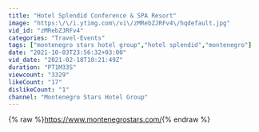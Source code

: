 ```yaml
---
title: "Hotel Splendid Conference & SPA Resort"
image: "https:\/\/i.ytimg.com\/vi\/zMRebZJRFv4\/hqdefault.jpg"
vid_id: "zMRebZJRFv4"
categories: "Travel-Events"
tags: ["montenegro stars hotel group","hotel splendid","montenegro"]
date: "2021-10-03T23:56:32+03:00"
vid_date: "2021-02-18T10:21:49Z"
duration: "PT1M33S"
viewcount: "3329"
likeCount: "17"
dislikeCount: "1"
channel: "Montenegro Stars Hotel Group"
---
```

{% raw %}<a rel="nofollow" target="blank" href="https://www.montenegrostars.com/">https://www.montenegrostars.com/</a>{% endraw %}
